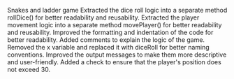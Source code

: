 Snakes and ladder game
Extracted the dice roll logic into a separate method rollDice() for better readability and reusability.
Extracted the player movement logic into a separate method movePlayer() for better readability and reusability.
Improved the formatting and indentation of the code for better readability.
Added comments to explain the logic of the game.
Removed the x variable and replaced it with diceRoll for better naming conventions.
Improved the output messages to make them more descriptive and user-friendly.
Added a check to ensure that the player's position does not exceed 30.
